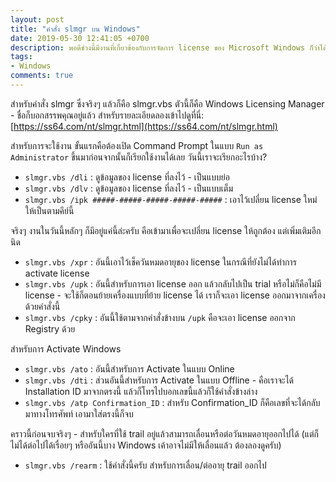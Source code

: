 ```yaml
---
layout: post
title: "คำสั่ง slmgr บน Windows"
date: 2019-05-30 12:41:05 +0700
description: พอดีช่วงนี้มีงานที่เกี่ยวข้องกับการจัดการ license ของ Microsoft Windows ก็ว่าได้จังหวะพอดีที่จะเขียนเรื่องใหม่ งั้นเอาเป็นคำสั่ง slmgr ล่ะกัน มาดูว่าจะทำอะไรได้บ้างด้วยคำสั่งนี้ครับ
tags:
- Windows
comments: true
---
```

สำหรับคำสั่ง slmgr ซึ่งจริงๆ แล้วก็คือ slmgr.vbs ตัวนี้ก็คือ Windows Licensing Manager - ชื่อก็บอกสรรพคุณอยู่แล้ว สำหรับรายละเอียดลองเข้าไปดูที่นี่: [https://ss64.com/nt/slmgr.html](https://ss64.com/nt/slmgr.html)

สำหรับการจะใช้งาน ขั้นแรกคือต้องเปิด Command Prompt ในแบบ `Run as Administrator` ขึ้นมาก่อนจากนั้นก็เรียกใช้งานได้เลย วันนี้เราจะเรียกอะไรบ้าง?

- `slmgr.vbs /dli` : ดูข้อมูลของ license ที่ลงไว้ - เป็นแบบย่อ
- `slmgr.vbs /dlv` : ดูข้อมูลของ license ที่ลงไว้ - เป็นแบบเต็ม
- `slmgr.vbs /ipk #####-#####-#####-#####-#####` : เอาไว้เปลี่ยน license ใหม่ให้เป็นตามคีย์นี้

จริงๆ งานในวันนี้หลักๆ ก็มีอยู่แค่นี้ล่ะครับ คือเข้ามาเพื่อจะเปลี่ยน license ให้ถูกต้อง แต่เพิ่มเติมอีกนิด

- `slmgr.vbs /xpr` : อันนี้เอาไว้เช็ควันหมดอายุของ license ในกรณีที่ยังไม่ได้ทำการ activate license
- `slmgr.vbs /upk` : อันนี้สำหรับการเอา license ออก แล้วกลับไปเป็น trial หรือไม่ก็คือไม่มี license - จะใช้ก็ตอนย้ายเครื่องแบบที่ย้าย license ได้ เราก็จะเอา license ออกมาจากเครื่องด้วยคำสั่งนี้
- `slmgr.vbs /cpky` : อันนี้ใช้ตามจากคำสั่งข้างบน `/upk` คือจะเอา license ออกจาก Registry ด้วย

สำหรับการ Activate Windows

- `slmgr.vbs /ato` : อันนี้สำหรับการ Activate ในแบบ Online
- `slmgr.vbs /dti` : ส่วนอันนี้สำหรับการ Activate ในแบบ Offline - คือเราจะได้ Installation ID มาจากตรงนี้ แล้วก็โทรไปบอกเลขนี้แล้วก็ใช้คำสั่งข้างล่าง
- `slmgr.vbs /atp Confirmation_ID` : สำหรับ Confirmation_ID ก็คือเลขที่จะได้กลับมาทางโทรศัพท์ เอามาใส่ตรงนี้ก็จบ

คราวนี้ก่อนจบจริงๆ - สำหรับใครที่ใช้ trail อยู่แล้วสามารถเลื่อนหรือต่อวันหมดอายุออกไปได้ (แต่ก็ไม่ได้ต่อไปได้เรื่อยๆ หรืออันนี้บาง Windows เค้าอาจไม่มีให้เลื่อนแล้ว ต้องลองดูครับ)

- `slmgr.vbs /rearm` : ใช้คำสั่งนี้ครับ สำหรับการเลื่อน/ต่ออายุ trail ออกไป
